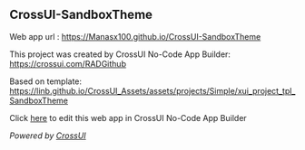 ## CrossUI-SandboxTheme
Web app url : https://Manasx100.github.io/CrossUI-SandboxTheme

This project was created by CrossUI No-Code App Builder: https://crossui.com/RADGithub

Based on template: https://linb.github.io/CrossUI_Assets/assets/projects/Simple/xui_project_tpl_SandboxTheme

Click [here](https://crossui.com/RADGithub/#!from=github&owner=Manasx100&repo=CrossUI-SandboxTheme) to edit this web app in CrossUI No-Code App Builder

<i>Powered by [CrossUI](https://crossui.com)</i>
